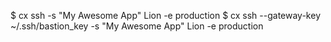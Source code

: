<!-- post: ssh_example -->


$ cx ssh -s "My Awesome App" Lion -e production
$ cx ssh --gateway-key ~/.ssh/bastion_key  -s "My Awesome App" Lion -e production

